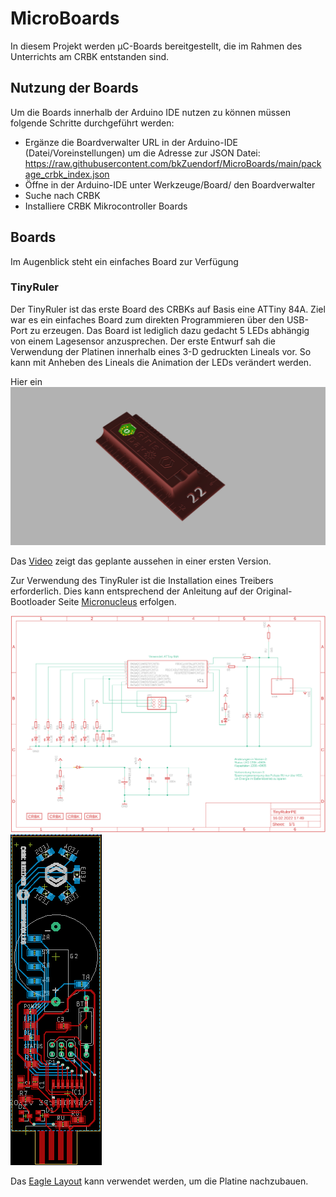 # MicroBoards

In diesem Projekt werden µC-Boards bereitgestellt, die im Rahmen des Unterrichts am CRBK entstanden sind.

## Nutzung der Boards
Um die Boards innerhalb der Arduino IDE nutzen zu können müssen folgende Schritte durchgeführt werden:
- Ergänze die Boardverwalter URL in der Arduino-IDE (Datei/Voreinstellungen) um die Adresse zur JSON Datei: https://raw.githubusercontent.com/bkZuendorf/MicroBoards/main/package_crbk_index.json
- Öffne in der Arduino-IDE unter Werkzeuge/Board/ den Boardverwalter
- Suche nach CRBK
- Installiere CRBK Mikrocontroller Boards

## Boards
Im Augenblick steht ein einfaches Board zur Verfügung

### TinyRuler
Der TinyRuler ist das erste Board des CRBKs auf Basis eine ATTiny 84A. Ziel war es ein einfaches Board zum direkten Programmieren über den USB-Port zu erzeugen. Das Board ist lediglich dazu gedacht 5 LEDs abhängig von einem Lagesensor anzusprechen. Der erste Entwurf sah die Verwendung der Platinen innerhalb eines 3-D gedruckten Lineals vor. So kann mit Anheben des Lineals die Animation der LEDs verändert werden.  

Hier ein ![Design für den Girls' Day](https://github.com/bkZuendorf/MicroBoards/blob/main/documentation/TinyRuler/TinyRuler.png)

Das [Video](https://www.abitur-am-berufskolleg.info/wp-content/uploads/2021/11/TinyRuler.mp4) zeigt das geplante aussehen in einer ersten Version.

Zur Verwendung des TinyRuler ist die Installation eines Treibers erforderlich. Dies kann entsprechend der Anleitung auf der Original-Bootloader Seite [Micronucleus]([https://github.com/micronucleus/micronucleus/tree/master/windows_driver_installer) erfolgen.

![Schematic](https://github.com/bkZuendorf/MicroBoards/blob/main/documentation/TinyRuler/PCB-Layout/TinyRuler_schematic.png)
![Board](https://github.com/bkZuendorf/MicroBoards/blob/main/documentation/TinyRuler/PCB-Layout/TinyRuler_board.png)

Das [Eagle Layout](https://github.com/bkZuendorf/MicroBoards/tree/main/documentation/TinyRuler/PCB-Layout) kann verwendet werden, um die Platine nachzubauen.
